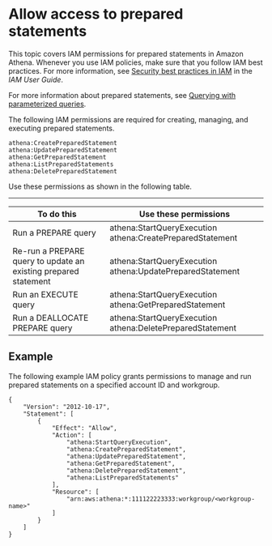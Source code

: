 # Allow access to prepared statements<a name="security-iam-athena-prepared-statements"></a>

This topic covers IAM permissions for prepared statements in Amazon Athena\. Whenever you use IAM policies, make sure that you follow IAM best practices\. For more information, see [Security best practices in IAM](https://docs.aws.amazon.com/IAM/latest/UserGuide/best-practices.html) in the *IAM User Guide*\.

For more information about prepared statements, see [Querying with parameterized queries](querying-with-prepared-statements.md)\.

The following IAM permissions are required for creating, managing, and executing prepared statements\.

```
athena:CreatePreparedStatement
athena:UpdatePreparedStatement
athena:GetPreparedStatement
athena:ListPreparedStatements
athena:DeletePreparedStatement
```

Use these permissions as shown in the following table\.


****  

| To do this | Use these permissions | 
| --- | --- | 
| Run a PREPARE query | athena:StartQueryExecution athena:CreatePreparedStatement | 
| Re\-run a PREPARE query to update an existing prepared statement | athena:StartQueryExecution athena:UpdatePreparedStatement | 
| Run an EXECUTE query | athena:StartQueryExecution athena:GetPreparedStatement | 
| Run a DEALLOCATE PREPARE query | athena:StartQueryExecution athena:DeletePreparedStatement | 

## Example<a name="security-iam-athena-prepared-statements-example"></a>

The following example IAM policy grants permissions to manage and run prepared statements on a specified account ID and workgroup\.

```
{
    "Version": "2012-10-17",
    "Statement": [
        {
            "Effect": "Allow",
            "Action": [
                "athena:StartQueryExecution",
                "athena:CreatePreparedStatement",
                "athena:UpdatePreparedStatement",
                "athena:GetPreparedStatement",
                "athena:DeletePreparedStatement",
                "athena:ListPreparedStatements"
            ],
            "Resource": [
                "arn:aws:athena:*:111122223333:workgroup/<workgroup-name>"
            ]
        }
    ]
}
```